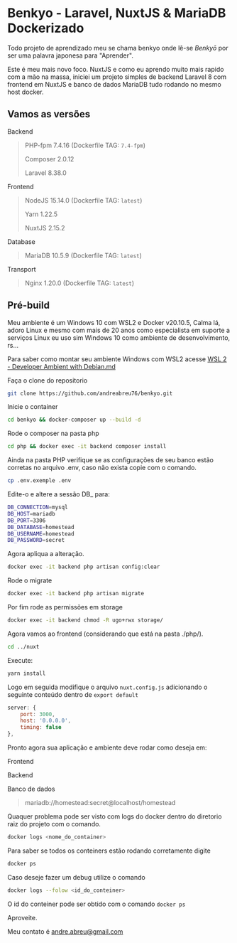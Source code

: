# Benkyo - Laravel, NuxtJS & MariaDB Dockerizado

Todo projeto de aprendizado meu se chama benkyo onde lê-se *Benkyō* por ser uma palavra japonesa para "Aprender".

Este é meu mais novo foco. NuxtJS e como eu aprendo muito mais rapido com a mão na massa, iniciei um projeto simples de backend Laravel 8 com frontend em NuxtJS e banco de dados MariaDB tudo rodando no mesmo host docker.

## Vamos as versões

Backend

> PHP-fpm 7.4.16 (Dockerfile TAG: `7.4-fpm`)
>
> Composer 2.0.12
>
> Laravel 8.38.0

Frontend

> NodeJS 15.14.0 (Dockerfile TAG: `latest`)
>
> Yarn 1.22.5
>
> NuxtJS 2.15.2

Database

> MariaDB 10.5.9 (Dockerfile TAG: `latest`)

Transport

> Nginx 1.20.0 (Dockerfile TAG: `latest`)

## Pré-build

Meu ambiente é um Windows 10 com WSL2 e Docker v20.10.5, Calma lá, adoro Linux e mesmo com mais de 20 anos como especialista em suporte a serviços Linux eu uso sim Windows 10 como ambiente de desenvolvimento, rs...

Para saber como montar seu ambiente Windows com WSL2 acesse [WSL 2 - Developer Ambient with Debian.md](https://github.com/andreabreu76/tutor/blob/master/WSL%202%20-%20Developer%20Ambient%20with%20Debian.md)

Faça o clone do repositorio

```bash
git clone https://github.com/andreabreu76/benkyo.git
```

Inicie o container

```bash
cd benkyo && docker-composer up --build -d
```

Rode o composer na pasta php

```bash
cd php && docker exec -it backend composer install 
```

Ainda na pasta PHP verifique se as configurações de seu banco estão corretas no arquivo .env, caso não exista copie com o comando.

```bash
cp .env.exemple .env
```

Edite-o e altere a sessão DB_ para:

```bash
DB_CONNECTION=mysql
DB_HOST=mariadb
DB_PORT=3306
DB_DATABASE=homestead
DB_USERNAME=homestead
DB_PASSWORD=secret
```

Agora apliqua a alteração.

```bash
docker exec -it backend php artisan config:clear
```

Rode o migrate

```bash
docker exec -it backend php artisan migrate
```

Por fim rode as permissões em storage

```bash
docker exec -it backend chmod -R ugo+rwx storage/
```

Agora vamos ao frontend (considerando que está na pasta ./php/).

```bash
cd ../nuxt
```

Execute:

```bash
yarn install
```

Logo em seguida modifique o arquivo `nuxt.config.js` adicionando o seguinte conteúdo dentro de `export default`

```javascript
server: {
    port: 3000,
    host: '0.0.0.0',
    timing: false
},
```

Pronto agora sua aplicação e ambiente deve rodar como deseja em:

Frontend
>

Backend
>

Banco de dados
>mariadb://homestead:secret@localhost/homestead

Quaquer problema pode ser visto com logs do docker dentro do diretorio raiz do projeto com o comando.

```bash
docker logs <nome_do_container>
```

Para saber se todos os conteiners estão rodando corretamente digite

```bash
docker ps
```

Caso deseje fazer um debug utilize o comando

```bash
docker logs --folow <id_do_conteiner>
```

O id do conteiner pode ser obtido com o comando `docker ps`

Aproveite.

Meu contato é andre.abreu@gmail.com
